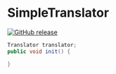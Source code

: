 # SimpleTranslator
[![GitHub release](https://img.shields.io/github/release/xRealNeon/SimpleTranslator.svg)](https://GitHub.com/xRealNeon/SimpleTranslator/releases/)

```Java
Translator translator;
public void init() {

}
```
